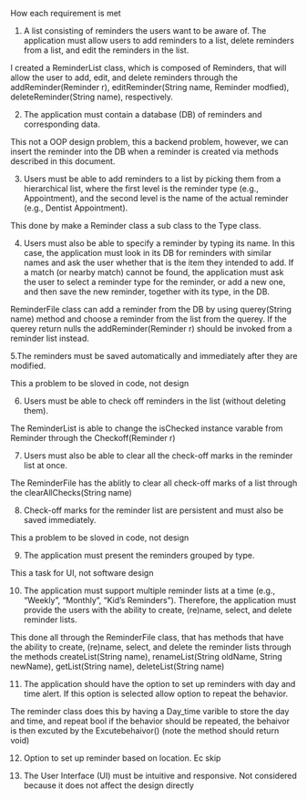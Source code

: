 How each requirement is met

1. A list consisting of reminders the users want to be aware of. The application must allow
users to add reminders to a list, delete reminders from a list, and edit the reminders in
the list.

I created a ReminderList class, which is composed of Reminders, that will allow the user to add, edit, 
and delete reminders through the addReminder(Reminder r), editReminder(String name, Reminder modfied), 
deleteReminder(String name), respectively.


2. The application must contain a database (DB) of reminders and corresponding data.

This not a OOP design problem, this a backend problem, however, we can insert the reminder into the DB 
when a reminder is created via methods described in this document.

3. Users must be able to add reminders to a list by picking them from a hierarchical list, where the 
first level is the reminder type (e.g., Appointment), and the second level is the name of the actual 
reminder (e.g., Dentist Appointment).

This done by make a Reminder class a sub class to the Type class. 


4. Users must also be able to specify a reminder by typing its name. In this case, the application must look 
in its DB for reminders with similar names and ask the user whether that is the item they intended to add. 
If a match (or nearby match) cannot be found, the application must ask the user to select a reminder type 
for the reminder, or add a new one, and then save the new reminder, together with its type, in the DB.

ReminderFile class can add a reminder from the DB by using querey(String name) method and choose a reminder 
from the list from the querey. If the querey return nulls the addReminder(Reminder r) should be invoked from 
a reminder list instead.

5.The reminders must be saved automatically and immediately after they are modified.

This a problem to be sloved in code, not design

6. Users must be able to check off reminders in the list (without deleting them).

The ReminderList is able to change the isChecked instance varable from Reminder through the Checkoff(Reminder r)

7. Users must also be able to clear all the check-off marks in the reminder list at once.

The ReminderFile has the ablitly to clear all check-off marks of a list through the clearAllChecks(String name)

8. Check-off marks for the reminder list are persistent and must also be saved immediately.

This a problem to be sloved in code, not design

9. The application must present the reminders grouped by type.

This a task for UI, not software design

10. The application must support multiple reminder lists at a time (e.g., “Weekly”, “Monthly”,
“Kid’s Reminders”). Therefore, the application must provide the users with the ability to
create, (re)name, select, and delete reminder lists.

This done all through the ReminderFile class, that has methods that have the ability to create, (re)name, 
select, and delete the reminder lists through  the methods createList(String name), 
renameList(String oldName, String newName), getList(String name), deleteList(String name)

11. The application should have the option to set up reminders with day and time alert. If this
option is selected allow option to repeat the behavior.

The reminder class does this by having a Day_time varible to store the day and time, and repeat bool if the
behavior should be repeated, the behaivor is then excuted by the Excutebehaivor() (note the method should return void)

12. Option to set up reminder based on location.
Ec skip

13. The User Interface (UI) must be intuitive and responsive.
Not considered because it does not affect the design directly




 
   
